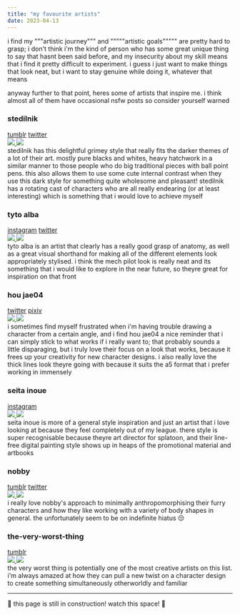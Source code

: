 ```yaml
---
title: "my favourite artists"
date: 2023-04-13
---
```


i find my """artistic journey""" and """""artistic goals""""" are pretty hard to grasp; i don't think i'm the kind of person who has some great unique thing to say that hasnt been said before, and my insecurity about my skill means that i find it pretty difficult to experiment. i guess i just want to make things that look neat, but i want to stay genuine while doing it, whatever that means

anyway further to that point, heres some of artists that inspire me. i think almost all of them have occasional nsfw posts so consider yourself warned

<h3>stedilnik</h3>
<a href="https://stedilnik.tumblr.com/">tumblr</a>
<a href="https://twitter.com/stedilnik">twitter</a>
<div class="two-columns">
    <a href="https://stedilnik.tumblr.com/post/669788117772959744">
        <img src="https://64.media.tumblr.com/d15b2ebcd2ac4fbe89c8c829c9a5d52f/dcb9aa03eb8f8750-bc/s1280x1920/2fcc4401ae9371f2680ece76ad3a22efbae97b61.pnj"/>
    </a>
    <a href="https://stedilnik.tumblr.com/post/637160880370483200">
        <img src="https://64.media.tumblr.com/b2d8f0201acb894fcca24833317ca695/69a5770e2caef8d1-6e/s1280x1920/c6c215d55481b4c2cbae42958e96b28b080a4368.png"/>
    </a>
</div>
stedilnik has this delightful grimey style that really fits the darker themes of a lot of their art. mostly pure blacks and whites, heavy hatchwork in a similar manner to those people who do big traditional pieces with ball point pens. this also allows them to use some cute internal contrast when they use this dark style for something quite wholesome and pleasant! stedilnik has a rotating cast of characters who are all really endearing (or at least interesting) which is something that i would love to achieve myself
<h3>tyto alba</h3>
<a href="https://www.instagram.com/tytoalbadraws/">instagram</a>
<a href="https://twitter.com/_Tyto_Alba">twitter</a>
<div class="two-columns">
    <a href="https://twitter.com/_Tyto_Alba/status/1631491541150867456/photo/1">
        <img style="object-position: 50% 0%" src="https://pbs.twimg.com/media/FqQ46IEWwAAnp50?format=jpg&name=small"/>
    </a>
    <a href="https://twitter.com/_Tyto_Alba/status/1602820860665950208">
        <img src="https://pbs.twimg.com/media/Fj5dE-GXoAEc3Ut?format=jpg&name=small"/>
    </a>
</div>
tyto alba is an artist that clearly has a really good grasp of anatomy, as well as a great visual shorthand for making all of the different elements look appropriately stylised. i think the mech pilot look is really neat and its something that i would like to explore in the near future, so theyre great for inspiration on that front
<h3>hou jae04 </h3>
<a href="https://twitter.com/hou_jae04/media">twitter</a>
<a href="https://www.pixiv.net/en/users/60149697">pixiv</a>
<div class="two-columns">
    <a href="https://www.pixiv.net/en/artworks/104022210">
        <img src="https://pbs.twimg.com/media/FlJArhqaUAA0L0a?format=jpg&name=small"/>
    </a>
    <a href="https://twitter.com/hou_jae04/status/1635531203292921856">
        <img src="https://pbs.twimg.com/media/FrKS9GcaYAAnPv3?format=jpg&name=small"/>
    </a>
</div>
i sometimes find myself frustrated when i'm having trouble drawing a character from a certain angle, and i find hou jae04 a nice reminder that i can simply stick to what works if i really want to; that probably sounds a little disparaging, but i truly love their focus on a look that works, because it frees up your creativity for new character designs. i also really love the thick lines look theyre going with because it suits the a5 format that i prefer working in immensely
<h3>seita inoue</h3>
<a href="https://www.instagram.com/tori__kun/">instagram</a>
<div class="two-columns">
    <a href="https://www.instagram.com/p/CqzFUDiP3t-/">
        <img src="https://cdn1.picuki.com/hosted-by-instagram/q/0exhNuNYnjBcaS3SYdxKjf8F2vJ1Wg9SZ60STLepjSVmIR1vLHOapZA0mpCj4yRwKwVlASuRYzxk5IgpU1pZCz14Pk3ZTr2MTjxV66qcV+7N1zNk||J9olrkwJXEfZ3Ko9cotXQmYdSgIGaYDG7uo+qhT5aGuO1lQpTb9d7VCkGZK4JP8CORKxJIf6rbak0jq5ZA0KikH8W8mcAR67N7epDMET+DxNdx1qO90SbpKtckG1Ozvj3jpQTpsRGB9KD+XudbjpcoIqROlYWUWo0CfHqYdC1gdx1C||uksQgrMY2dWHFqxM+N9+sqPVETFKCipkr0k+wKuckQHrakn6ykEL6naCkf6zeekSgYeiCcDMAdL||3ivpOIXEAJhrCnc+BcXud3nLZvqzWp4NxakWS6BskWG78zmufbSpiBUiU2BP.jpeg">
    </a>
    <a href="https://www.instagram.com/p/CgJrck4vqv9/">
        <img src="https://cdn1.picuki.com/hosted-by-instagram/q/0exhNuNYnjBcaS3SYdxKjf8F2vJ1Wg9SZ60STLepjSVmIR1vLHOapZA0mpCj4yRwKwVlASuRYz1p54MsVVRSCD1||NEXYSreKTzlT5q2aVOzN2zNg9ZFikbsyKX0cZn6u98soVgmYdSgIGaYDG7uo+qhT5aGuO1lQpTb9d7JGmC4E5ZObS6olhMF4pJ2Jg3Tt||9kiJzJE5m4vMAQrptqO52hEX||D+O8BnsaBwVLYBxMQK5qnRlSaHEmw+Jj8uRHagtIj+kOYA2DHqeh4+yWO+YbsKDnRGjmadsi53t4gj1aSNBdxuiekakIH2bSAEXG428Fk71pu1ynOdV0Gv||hVb0i316JaFZq0CgcbWEdS5UPb7mCP3QrnvNuxFd2sHC8v||ahLGDeaYM88fmY4SSqwd9Avsoif7S7734wB4AGgShTDaXpA=.jpeg"/>
    </a>
</div>
seita inoue is more of a general style inspiration and just an artist that i love looking at because they feel completely out of my league. there style is super recognisable because theyre art director for splatoon, and their line-free digital painting style shows up in heaps of the promotional material and artbooks
<h3>nobby</h3>
<a href="https://nobby-art.tumblr.com/">tumblr</a>
<a href="https://twitter.com/nobbys_art">twitter</a>
<div class="two-columns">
    <a href="https://twitter.com/nobbys_art/status/1417385785817374722?cxt=HHwWhICplZq3yKsnAAAA">
        <img style="object-position: 50% 100%" src="https://pbs.twimg.com/media/E6uQoGtVoAAR04V?format=jpg&name=4096x4096">
    </a>
    <a href="https://nobby-art.tumblr.com/post/178722557560/chefpyro-inkie-heart">
        <img src="https://64.media.tumblr.com/58dc482f170298c12f5cc36dbbdb61d7/tumblr_pg2e5cjqjG1v9vb5to1_500.png"/>
    </a>
</div>
i really love nobby's approach to minimally anthropomorphising their furry characters and how they like working with a variety of body shapes in general. the unfortunately seem to be on indefinite hiatus 😔
<h3>the-very-worst-thing</h3>
<a href="https://theveryworstthing.tumblr.com/">tumblr</a>
<div class="two-columns">
    <a href="https://theveryworstthing.tumblr.com/post/666766592009551872/oh-hello-detective-you-caught-me-just-as-i-was">
        <img style="object-position: 50% 0%" src="https://64.media.tumblr.com/f8a3d443b64e4194249242b770cafceb/ae23bf576844af26-c3/s1280x1920/ff430c221331012aac39dee548ad5c837a9fe7d3.pnj">
    </a>
    <a href="https://theveryworstthing.tumblr.com/post/666766592009551872/oh-hello-detective-you-caught-me-just-as-i-was">
        <img src="https://64.media.tumblr.com/8465b18d0b5f787659ec4ac5083e5367/ad191d62734ff3aa-fa/s1280x1920/d585fa44150029877f594d715b828026a8449086.png"/>
    </a>
</div>
the very worst thing is potentially one of the most creative artists on this list. i'm always amazed at how they can pull a new twist on a character design to create something simultaneously otherworldly and familiar

<hr>

🚧 this page is still in construction! watch this space! 🚧